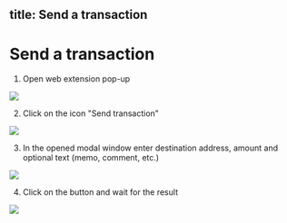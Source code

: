 title: Send a transaction
---

# Send a transaction

1. Open web extension pop-up

<img src="/images/send_transaction/send_transaction_1.png">

2. Click on the icon "Send transaction"

<img src="/images/send_transaction/send_transaction_2.png">

3. In the opened modal window enter destination address, amount and optional text (memo, comment, etc.)

<img src="/images/send_transaction/send_transaction_3.png">

4. Click on the button and wait for the result

<img src="/images/send_transaction/send_transaction_4.png">
